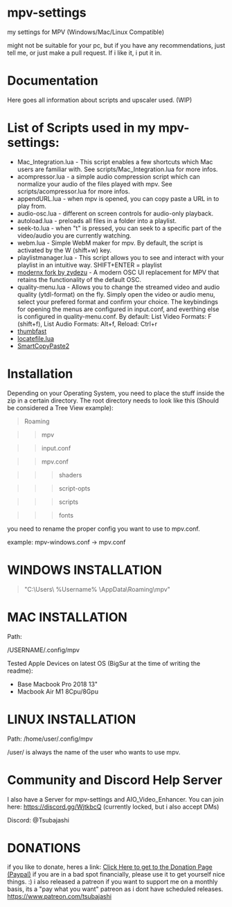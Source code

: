 # mpv-settings
my settings for MPV (Windows/Mac/Linux Compatible)

might not be suitable for your pc, but if you have any recommendations, just tell me, 
or just make a pull request. If i like it, i put it in.

# Documentation
Here goes all information about scripts and upscaler used. (WIP)

# List of Scripts used in my mpv-settings:

- Mac_Integration.lua - This script enables a few shortcuts which Mac users are familiar with. See scripts/Mac_Integration.lua for more infos.
- acompressor.lua - a simple audio compression script which can normalize your audio of the files played with mpv. See scripts/acompressor.lua for more infos.
- appendURL.lua - when mpv is opened, you can copy paste a URL in to play from.
- audio-osc.lua - different on screen controls for audio-only playback.
- autoload.lua - preloads all files in a folder into a playlist.
- seek-to.lua - when "t" is pressed, you can seek to a specific part of the video/audio you are currently watching.
- webm.lua - Simple WebM maker for mpv. By default, the script is activated by the W (shift+w) key.
- playlistmanager.lua - This script allows you to see and interact with your playlist in an intuitive way. SHIFT+ENTER = playlist
- [modernx fork by zydezu](https://github.com/zydezu/ModernX) - A modern OSC UI replacement for MPV that retains the functionality of the default OSC. 
- quality-menu.lua - Allows you to change the streamed video and audio quality (ytdl-format) on the fly. Simply open the video or audio menu, select your prefered format and confirm your choice. The keybindings for opening the menus are configured in input.conf, and everthing else is configured in quality-menu.conf. By default: List Video Formats: F (shift+f), List Audio Formats: Alt+f, Reload: Ctrl+r
- [thumbfast](https://github.com/po5/thumbfast)
- [locatefile.lua](https://github.com/zydezu/mpvconfig/blob/main/scripts/locatefile.lua)
- [SmartCopyPaste2](https://github.com/Eisa01/mpv-scripts)

# Installation
Depending on your Operating System, you need to place the stuff inside the zip in a certain directory.
The root directory needs to look like this (Should be considered a Tree View example):


>Roaming

>>mpv

>>input.conf

>>mpv.conf

>>>shaders

>>>script-opts

>>>scripts

>>>fonts

you need to rename the proper config you want to use to mpv.conf.

example: mpv-windows.conf -> mpv.conf

# WINDOWS INSTALLATION
> "C:\Users\ %Username% \AppData\Roaming\mpv"

# MAC INSTALLATION
Path:

/USERNAME/.config/mpv

Tested Apple Devices on latest OS (BigSur at the time of writing the readme):

- Base Macbook Pro 2018 13"
- Macbook Air M1 8Cpu/8Gpu


# LINUX INSTALLATION
Path:
/home/user/.config/mpv

/user/ is always the name of the user who wants to use mpv.

# Community and Discord Help Server

I also have a Server for mpv-settings and AIO_Video_Enhancer. You can join here: https://discord.gg/WjtkbcQ (currently locked, but i also accept DMs)

Discord: @Tsubajashi

# DONATIONS
if you like to donate, heres a link: [Click Here to get to the Donation Page (Paypal)](https://www.paypal.com/donate/?hosted_button_id=24L5ZAN3AXZ8N)
if you are in a bad spot financially, please use it to get yourself nice things. :)
i also released a patreon if you want to support me on a monthly basis, its a "pay what you want" patreon as i dont have scheduled releases. https://www.patreon.com/tsubajashi
